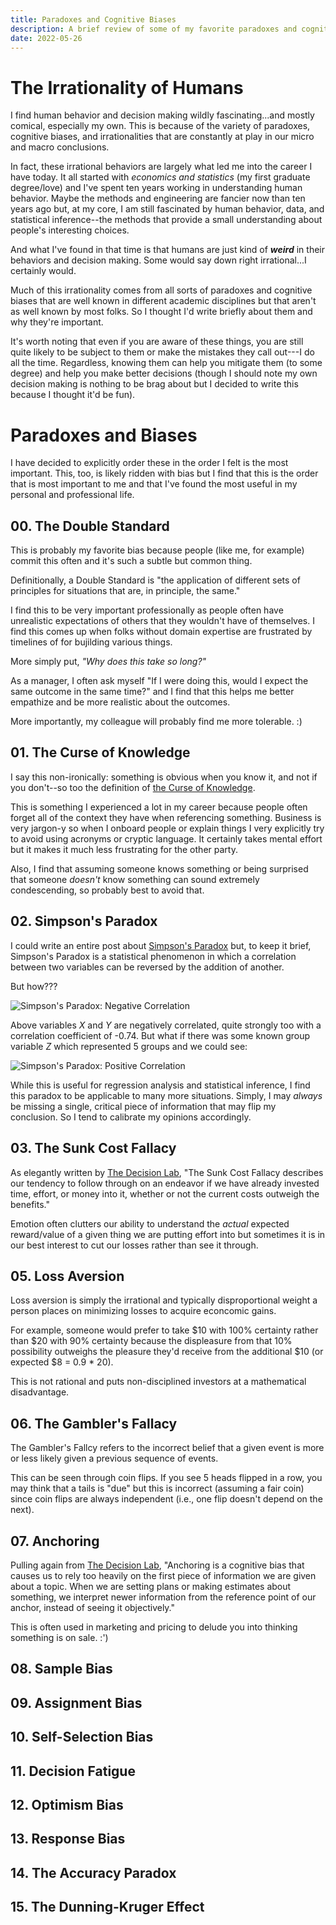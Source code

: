 ```yaml
---
title: Paradoxes and Cognitive Biases
description: A brief review of some of my favorite paradoxes and cognitive biases.
date: 2022-05-26
---
```


# The Irrationality of Humans

I find human behavior and decision making wildly fascinating...and mostly comical,
especially my own. This is because of the variety of paradoxes, cognitive biases,
and irrationalities that are constantly at play in our micro and macro conclusions.

In fact, these irrational behaviors are largely what led me into the career I have today.
It all started with *economics and statistics* (my first graduate degree/love)
and I've spent ten years working in understanding human behavior. Maybe the methods
and engineering are fancier now than ten years ago but, at my core, I am still
fascinated by human behavior, data, and statistical inference--the methods that
provide a small understanding about people's interesting choices.

And what I've found in that time is that humans are just kind of ***weird*** in their
behaviors and decision making. Some would say down right irrational...I certainly
would.

Much of this irrationality comes from all sorts of paradoxes and cognitive biases
that are well known in different academic disciplines but that aren't as well known
by most folks. So I thought I'd write briefly about them and why they're important.

It's worth noting that even if you are aware of these things, you are still quite
likely to be subject to them or make the mistakes they call out---I do all the
time. Regardless, knowing them can help you mitigate them (to some degree) and
help you make better decisions (though I should note my own decision making is
nothing to be brag about but I decided to write this because I thought it'd be
fun).

# Paradoxes and Biases

I have decided to explicitly order these in the order I felt is the most
important. This, too, is likely ridden with bias but I find that this is the
order that is most important to me and that I've found the most useful in my
personal and professional life.

## 00. The Double Standard

This is probably my favorite bias because people (like me, for example) commit
this often and it's such a subtle but common thing.

Definitionally, a Double Standard is "the application of different sets of principles
for situations that are, in principle, the same."

I find this to be very important professionally as people often have unrealistic
expectations of others that they wouldn't have of themselves. I find this
comes up when folks without domain expertise are frustrated by timelines of
for bujilding various things.

More simply put, *"Why does this take so long?"*

As a manager, I often ask myself "If I were doing this, would I expect the same
outcome in the same time?" and I find that this helps me better empathize and
be more realistic about the outcomes.

More importantly, my colleague will probably find me more tolerable. :)

## 01. The Curse of Knowledge

I say this non-ironically: something is obvious when you know it, and not
if you don't--so too the definition of [the Curse of Knowledge](https://en.wikipedia.org/wiki/Curse_of_knowledge).

This is something I experienced a lot in my career because people often forget
all of the context they have when referencing something. Business is very
jargon-y so when I onboard people or explain things I very explicitly try to
avoid using acronyms or cryptic language. It certainly takes mental effort but
it makes it much less frustrating for the other party.

Also, I find that assuming someone knows something or being surprised that
someone *doesn't* know something can sound extremely condescending, so probably
best to avoid that.

## 02. Simpson's Paradox

I could write an entire post about [Simpson's Paradox](https://en.wikipedia.org/wiki/Simpson%27s_paradox)
but, to keep it brief, Simpson's Paradox is a statistical phenomenon in which a
correlation between two variables can be reversed by the addition of another.

But how???

![Simpson's Paradox: Negative Correlation](simpsons_paradox_1.png)

Above variables $X$ and $Y$ are negatively correlated, quite strongly too with
a correlation coefficient of -0.74. But what if there was some known group
variable $Z$ which represented 5 groups and we could see:

![Simpson's Paradox: Positive Correlation](simpsons_paradox_2.png)

While this is useful for regression analysis and statistical inference, I find
this paradox to be applicable to many more situations. Simply, I may *always* be
missing a single, critical piece of information that may flip my conclusion. So
I tend to calibrate my opinions accordingly.

## 03. The Sunk Cost Fallacy

As elegantly written by [The Decision Lab](https://thedecisionlab.com/biases/the-sunk-cost-fallacy),
"The Sunk Cost Fallacy describes our tendency to follow through on an endeavor
if we have already invested time, effort, or money into it, whether or not the
current costs outweigh the benefits."

Emotion often clutters our ability to understand the *actual* expected
reward/value of a given thing we are putting effort into but sometimes it is
in our best interest to cut our losses rather than see it through.

## 05. Loss Aversion

Loss aversion is simply the irrational and typically disproportional weight a
person places on minimizing losses to acquire econcomic gains.

For example, someone would prefer to take $10 with 100% certainty rather than
$20 with 90% certainty because the displeasure from that 10% possibility
outweighs the pleasure they'd receive from the additional $10 (or expected $8 = 0.9 * 20).

This is not rational and puts non-disciplined investors at a mathematical
disadvantage.

## 06. The Gambler's Fallacy

The Gambler's Fallcy refers to the incorrect belief that a given event is more
or less likely given a previous sequence of events.

This can be seen through coin flips. If you see 5 heads flipped in a row, you
may think that a tails is "due" but this is incorrect (assuming a fair coin) since
coin flips are always independent (i.e., one flip doesn't depend on the next).

## 07. Anchoring

Pulling again from [The Decision Lab](https://thedecisionlab.com/biases/anchoring-bias),
"Anchoring is a cognitive bias that causes us to rely too heavily on the first
piece of information we are given about a topic. When we are setting plans or
making estimates about something, we interpret newer information from the
reference point of our anchor, instead of seeing it objectively."

This is often used in marketing and pricing to delude you into thinking
something is on sale. :')

## 08. Sample Bias

## 09. Assignment Bias

## 10. Self-Selection Bias

## 11. Decision Fatigue
## 12. Optimism Bias
## 13. Response Bias
## 14. The Accuracy Paradox
## 15. The Dunning-Kruger Effect

